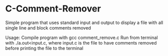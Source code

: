 # C-Comment-Remover
Simple program that uses standard input and output to display a file with all single line and block comments removed

Usage: 	Compile program with gcc comment_remove.c
	Run from terminal with ./a.out<input.c, where input.c is the file to have comments removed 
before printing the file to the terminal       
